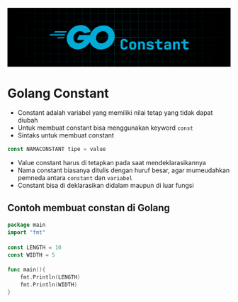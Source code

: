 ![tutorial go](./images/go-constant.png)

# Golang Constant

- Constant adalah variabel yang memiliki nilai tetap yang tidak dapat diubah
- Untuk membuat constant bisa menggunakan keyword `const`
- Sintaks untuk membuat constant

```go
const NAMACONSTANT tipe = value
```

- Value constant harus di tetapkan pada saat mendeklarasikannya
- Nama constant biasanya ditulis dengan huruf besar, agar mumeudahkan pemneda antara `constant` dan `variabel`
- Constant bisa di deklarasikan didalam maupun di luar fungsi

## Contoh membuat constan di Golang

```go
package main
import "fmt"

const LENGTH = 10
const WIDTH = 5

func main(){
    fmt.Println(LENGTH)
    fmt.Println(WIDTH)
}
```
